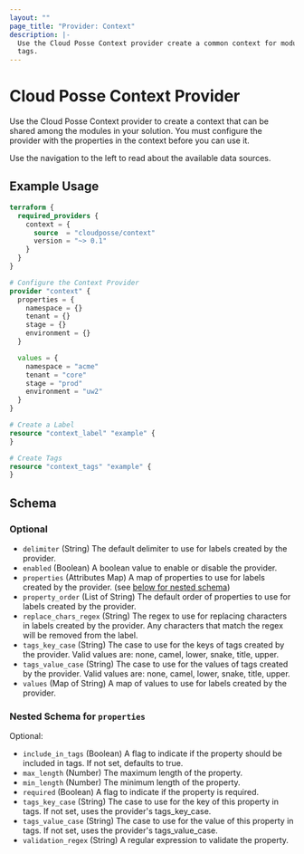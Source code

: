 ```yaml
---
layout: ""
page_title: "Provider: Context"
description: |-
  Use the Cloud Posse Context provider create a common context for modules. This is useful when generating labels and
  tags.
---
```


# Cloud Posse Context Provider

Use the Cloud Posse Context provider to create a context that can be shared among the modules in your solution. You must
configure the provider with the properties in the context before you can use it.

Use the navigation to the left to read about the available data sources.

## Example Usage

```terraform
terraform {
  required_providers {
    context = {
      source  = "cloudposse/context"
      version = "~> 0.1"
    }
  }
}

# Configure the Context Provider
provider "context" {
  properties = {
    namespace = {}
    tenant = {}
    stage = {}
    environment = {}
  }

  values = {
    namespace = "acme"
    tenant = "core"
    stage = "prod"
    environment = "uw2"
  }
}

# Create a Label
resource "context_label" "example" {
}

# Create Tags
resource "context_tags" "example" {
}
```

<!-- schema generated by tfplugindocs -->
## Schema

### Optional

- `delimiter` (String) The default delimiter to use for labels created by the provider.
- `enabled` (Boolean) A boolean value to enable or disable the provider.
- `properties` (Attributes Map) A map of properties to use for labels created by the provider. (see [below for nested schema](#nestedatt--properties))
- `property_order` (List of String) The default order of properties to use for labels created by the provider.
- `replace_chars_regex` (String) The regex to use for replacing characters in labels created by the provider. Any characters that match the regex will be removed from the label.
- `tags_key_case` (String) The case to use for the keys of tags created by the provider. Valid values are: none, camel, lower, snake, title, upper.
- `tags_value_case` (String) The case to use for the values of tags created by the provider. Valid values are: none, camel, lower, snake, title, upper.
- `values` (Map of String) A map of values to use for labels created by the provider.

<a id="nestedatt--properties"></a>
### Nested Schema for `properties`

Optional:

- `include_in_tags` (Boolean) A flag to indicate if the property should be included in tags. If not set, defaults to true.
- `max_length` (Number) The maximum length of the property.
- `min_length` (Number) The minimum length of the property.
- `required` (Boolean) A flag to indicate if the property is required.
- `tags_key_case` (String) The case to use for the key of this property in tags. If not set, uses the provider's tags_key_case.
- `tags_value_case` (String) The case to use for the value of this property in tags. If not set, uses the provider's tags_value_case.
- `validation_regex` (String) A regular expression to validate the property.
